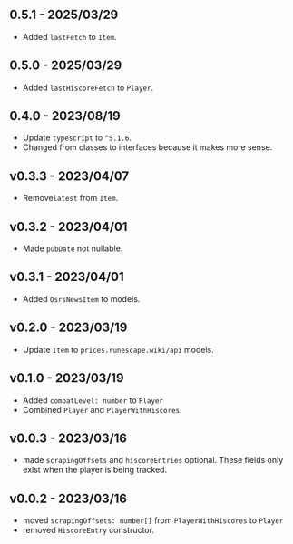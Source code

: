 ## 0.5.1 - 2025/03/29

- Added `lastFetch` to `Item`.

## 0.5.0 - 2025/03/29

- Added `lastHiscoreFetch` to `Player`.

## 0.4.0 - 2023/08/19

- Update `typescript` to `^5.1.6`.
- Changed from classes to interfaces because it makes more sense.

## v0.3.3 - 2023/04/07

- Remove`latest` from `Item`.

## v0.3.2 - 2023/04/01

- Made `pubDate` not nullable.

## v0.3.1 - 2023/04/01

- Added `OsrsNewsItem` to models.

## v0.2.0 - 2023/03/19

- Update `Item` to `prices.runescape.wiki/api` models.

## v0.1.0 - 2023/03/19

- Added `combatLevel: number` to `Player`
- Combined `Player` and `PlayerWithHiscores`.

## v0.0.3 - 2023/03/16

- made `scrapingOffsets` and `hiscoreEntries` optional. These fields only exist when the player is being tracked.

## v0.0.2 - 2023/03/16

- moved `scrapingOffsets: number[]` from `PlayerWithHiscores` to `Player`
- removed `HiscoreEntry` constructor.
